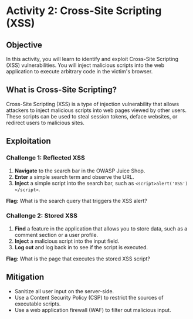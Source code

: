 # Activity 2: Cross-Site Scripting (XSS)

## Objective

In this activity, you will learn to identify and exploit Cross-Site Scripting (XSS) vulnerabilities. You will inject malicious scripts into the web application to execute arbitrary code in the victim's browser.

## What is Cross-Site Scripting?

Cross-Site Scripting (XSS) is a type of injection vulnerability that allows attackers to inject malicious scripts into web pages viewed by other users. These scripts can be used to steal session tokens, deface websites, or redirect users to malicious sites.

## Exploitation

### Challenge 1: Reflected XSS

1.  **Navigate** to the search bar in the OWASP Juice Shop.
2.  **Enter** a simple search term and observe the URL.
3.  **Inject** a simple script into the search bar, such as `<script>alert('XSS')</script>`.

**Flag:** What is the search query that triggers the XSS alert?

### Challenge 2: Stored XSS

1.  **Find** a feature in the application that allows you to store data, such as a comment section or a user profile.
2.  **Inject** a malicious script into the input field.
3.  **Log out** and log back in to see if the script is executed.

**Flag:** What is the page that executes the stored XSS script?

## Mitigation

*   Sanitize all user input on the server-side.
*   Use a Content Security Policy (CSP) to restrict the sources of executable scripts.
*   Use a web application firewall (WAF) to filter out malicious input.



